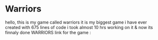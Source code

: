 # Warriors
hello, this is my game called warriors it is my biggest game i have ever created with 675 lines of code i took almost 10 hrs working on it & now its finnaly done WARRIORS link for the game : 
